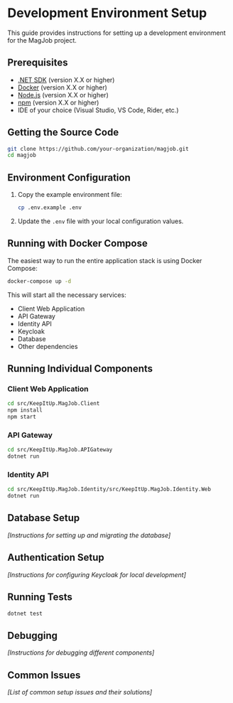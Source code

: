 # Development Environment Setup

This guide provides instructions for setting up a development environment for the MagJob project.

## Prerequisites

- [.NET SDK](https://dotnet.microsoft.com/download) (version X.X or higher)
- [Docker](https://www.docker.com/products/docker-desktop) (version X.X or higher)
- [Node.js](https://nodejs.org/) (version X.X or higher)
- [npm](https://www.npmjs.com/) (version X.X or higher)
- IDE of your choice (Visual Studio, VS Code, Rider, etc.)

## Getting the Source Code

```bash
git clone https://github.com/your-organization/magjob.git
cd magjob
```

## Environment Configuration

1. Copy the example environment file:

   ```bash
   cp .env.example .env
   ```

2. Update the `.env` file with your local configuration values.

## Running with Docker Compose

The easiest way to run the entire application stack is using Docker Compose:

```bash
docker-compose up -d
```

This will start all the necessary services:

- Client Web Application
- API Gateway
- Identity API
- Keycloak
- Database
- Other dependencies

## Running Individual Components

### Client Web Application

```bash
cd src/KeepItUp.MagJob.Client
npm install
npm start
```

### API Gateway

```bash
cd src/KeepItUp.MagJob.APIGateway
dotnet run
```

### Identity API

```bash
cd src/KeepItUp.MagJob.Identity/src/KeepItUp.MagJob.Identity.Web
dotnet run
```

## Database Setup

_[Instructions for setting up and migrating the database]_

## Authentication Setup

_[Instructions for configuring Keycloak for local development]_

## Running Tests

```bash
dotnet test
```

## Debugging

_[Instructions for debugging different components]_

## Common Issues

_[List of common setup issues and their solutions]_
